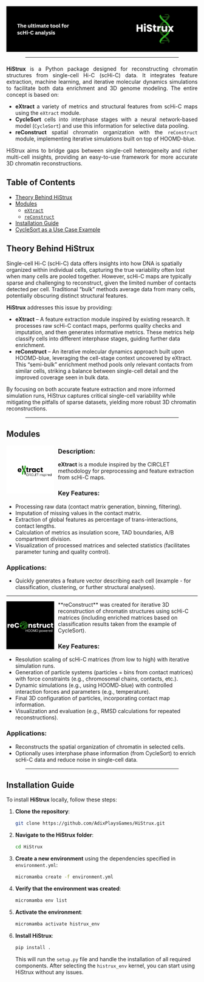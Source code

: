 <div style="text-align: center; margin-bottom: 20px;">
    <img src="./addit_files/logo/histrux.png" alt="HiStrux Logo" style="max-width: 100%; margin-bottom: 10px;" />
    <hr style="border: 1px solid white; width: 80%; margin: 0 auto;" />
</div>

<p style="text-align: justify;">
    <strong>HiStrux</strong> is a Python package designed for reconstructing chromatin structures from single-cell Hi-C (scHi-C) data. 
    It integrates feature extraction, machine learning, and iterative molecular dynamics simulations to facilitate both 
    data enrichment and 3D genome modeling. The entire concept is based on:
</p>

<ul style="text-align: justify;">
    <li><strong>eXtract</strong> a variety of metrics and structural features from scHi-C maps using the <code>eXtract</code> module.</li>
    <li><strong>CycleSort</strong> cells into interphase stages with a neural network-based model (<code>CycleSort</code>) and use this information for selective data pooling.</li>
    <li><strong>reConstruct</strong> spatial chromatin organization with the <code>reConstruct</code> module, implementing iterative simulations built on top of HOOMD-blue.</li>
</ul>

<p style="text-align: justify;">
    HiStrux aims to bridge gaps between single-cell heterogeneity and richer multi-cell insights, providing an easy-to-use framework for more accurate 3D chromatin reconstructions.
</p>

## Table of Contents
- [Theory Behind HiStrux](#theory-behind-histrux)
- [Modules](#modules)
  - [`eXtract`](#extract)
  - [`reConstruct`](#reconstruct)
- [Installation Guide](#installation-guide)
- [CycleSort as a Use Case Example](#cyclesort-as-a-use-case-example)


## Theory Behind HiStrux

Single-cell Hi-C (scHi-C) data offers insights into how DNA is spatially organized within individual cells, capturing the true variability often lost when many cells are pooled together. However, scHi-C maps are typically sparse and challenging to reconstruct, given the limited number of contacts detected per cell. Traditional “bulk” methods average data from many cells, potentially obscuring distinct structural features.

**HiStrux** addresses this issue by providing:
- **eXtract** – A feature extraction module inspired by existing research. It processes raw scHi-C contact maps, performs quality checks and imputation, and then generates informative metrics. These metrics help classify cells into different interphase stages, guiding further data enrichment.
- **reConstruct** – An iterative molecular dynamics approach built upon HOOMD-blue, leveraging the cell-stage context uncovered by eXtract. This “semi-bulk” enrichment method pools only relevant contacts from similar cells, striking a balance between single-cell detail and the improved coverage seen in bulk data.

By focusing on both accurate feature extraction and more informed simulation runs, HiStrux captures critical single-cell variability while mitigating the pitfalls of sparse datasets, yielding more robust 3D chromatin reconstructions.

<div style="text-align: center; margin-bottom: 20px;">
    <hr style="border: 1px solid white; width: 80%; margin: 0 auto;" />
</div>

## Modules
<img src="./addit_files/logo/extract.png" alt="Extract Logo" style="width: 25%; float: left; margin-right: 10px;" />
<p style="text-align: justify;">
</p>

### Description:
**eXtract** is a module inspired by the CIRCLET methodology for preprocessing and feature extraction from scHi-C maps.

### Key Features:
- Processing raw data (contact matrix generation, binning, filtering).
- Imputation of missing values in the contact matrix.
- Extraction of global features as percentage of trans-interactions, contact lengths.
- Calculation of metrics as insulation score, TAD boundaries, A/B compartment division.
- Visualization of processed matrices and selected statistics (facilitates parameter tuning and quality control).

### Applications:
- Quickly generates a feature vector describing each cell (example - for classification, clustering, or further structural analyses).

---

<img src="./addit_files/logo/reconstruct.png" alt="Extract Logo" style="width: 25%; float: left; margin-right: 10px;" />
<p style="text-align: justify;">
</p>
**reConstruct** was created for iterative 3D reconstruction of chromatin structures using scHi-C matrices (including enriched matrices based on classification results taken from the example of CycleSort).

### Key Features:
- Resolution scaling of scHi-C matrices (from low to high) with iterative simulation runs.
- Generation of particle systems (particles = bins from contact matrices) with force constraints (e.g., chromosomal chains, contacts, etc.).
- Dynamic simulations (e.g., using HOOMD-blue) with controlled interaction forces and parameters (e.g., temperature).
- Final 3D configuration of particles, incorporating contact map information.
- Visualization and evaluation (e.g., RMSD calculations for repeated reconstructions).

### Applications:
- Reconstructs the spatial organization of chromatin in selected cells.
- Optionally uses interphase phase information (from CycleSort) to enrich scHi-C data and reduce noise in single-cell data.

<div style="text-align: center; margin-bottom: 20px;">
    <hr style="border: 1px solid white; width: 80%; margin: 0 auto;" />
</div>

## Installation Guide

To install **HiStrux** locally, follow these steps:

1. **Clone the repository**:
    ```bash
    git clone https://github.com/AdixPlaysGames/HiStrux.git
    ```
2. **Navigate to the HiStrux folder**:
    ```bash
    cd HiStrux
    ```
3. **Create a new environment** using the dependencies specified in `environment.yml`:
    ```bash
    micromamba create -f environment.yml
    ```
4. **Verify that the environment was created**:
    ```bash
    micromamba env list
    ```
5. **Activate the environment**:
    ```bash
    micromamba activate histrux_env
    ```
6. **Install HiStrux**:
    ```bash
    pip install .
    ```
   This will run the `setup.py` file and handle the installation of all required components. After selecting the `histrux_env` kernel, you can start using HiStrux without any issues.

